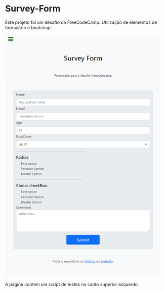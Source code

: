 # Survey-Form

Este projeto foi um desafio da FreeCodeCamp.
Utilização de elementos de formulário e bootstrap.

<img src="./imagem-form.png" alt="Imagem projeto">


A página contem um script de testes no canto superior esquerdo.